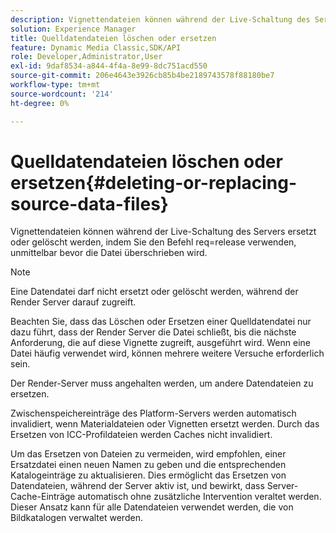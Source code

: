 ```yaml
---
description: Vignettendateien können während der Live-Schaltung des Servers ersetzt oder gelöscht werden, indem Sie den Befehl req=release verwenden, unmittelbar bevor die Datei überschrieben wird.
solution: Experience Manager
title: Quelldatendateien löschen oder ersetzen
feature: Dynamic Media Classic,SDK/API
role: Developer,Administrator,User
exl-id: 9daf8534-a844-4f4a-8e99-8dc751acd550
source-git-commit: 206e4643e3926cb85b4be2189743578f88180be7
workflow-type: tm+mt
source-wordcount: '214'
ht-degree: 0%

---
```


# Quelldatendateien löschen oder ersetzen{#deleting-or-replacing-source-data-files}

Vignettendateien können während der Live-Schaltung des Servers ersetzt oder gelöscht werden, indem Sie den Befehl req=release verwenden, unmittelbar bevor die Datei überschrieben wird.

>[!NOTE]
>
>Eine Datendatei darf nicht ersetzt oder gelöscht werden, während der Render Server darauf zugreift.

Beachten Sie, dass das Löschen oder Ersetzen einer Quelldatendatei nur dazu führt, dass der Render Server die Datei schließt, bis die nächste Anforderung, die auf diese Vignette zugreift, ausgeführt wird. Wenn eine Datei häufig verwendet wird, können mehrere weitere Versuche erforderlich sein.

Der Render-Server muss angehalten werden, um andere Datendateien zu ersetzen.

Zwischenspeichereinträge des Platform-Servers werden automatisch invalidiert, wenn Materialdateien oder Vignetten ersetzt werden. Durch das Ersetzen von ICC-Profildateien werden Caches nicht invalidiert.

Um das Ersetzen von Dateien zu vermeiden, wird empfohlen, einer Ersatzdatei einen neuen Namen zu geben und die entsprechenden Katalogeinträge zu aktualisieren. Dies ermöglicht das Ersetzen von Datendateien, während der Server aktiv ist, und bewirkt, dass Server-Cache-Einträge automatisch ohne zusätzliche Intervention veraltet werden. Dieser Ansatz kann für alle Datendateien verwendet werden, die von Bildkatalogen verwaltet werden.
